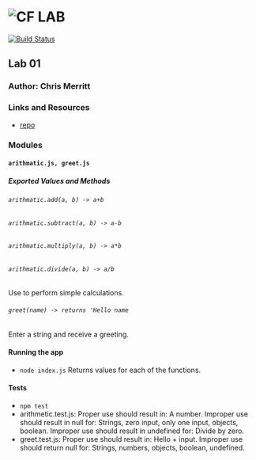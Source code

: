 ![CF](http://i.imgur.com/7v5ASc8.png) LAB
=================================================
[![Build Status](https://www.travis-ci.com/401-advanced-javascript-merritt/lab-01.svg?branch=master)](https://www.travis-ci.com/401-advanced-javascript-merritt/lab-01)

## Lab 01

### Author: Chris Merritt

### Links and Resources
* [repo](https://github.com/401-advanced-javascript-merritt/lab-01) 


### Modules
#### `arithmatic.js, greet.js`
##### Exported Values and Methods

###### `arithmatic.add(a, b) -> a+b`
###### `arithmatic.subtract(a, b) -> a-b`
###### `arithmatic.multiply(a, b) -> a*b`
###### `arithmatic.divide(a, b) -> a/b`
Use to perform simple calculations.

###### `greet(name) -> returns 'Hello name`
Enter a string and receive a greeting. 


#### Running the app
* `node index.js`
Returns values for each of the functions.

  
#### Tests
* `npm test`
* arithmetic.test.js:
    Proper use should result in: 
        A number.
    Improper use should result in null for:
        Strings, zero input, only one input, objects, boolean.
    Improper use should result in undefined for:
        Divide by zero.
* greet.test.js:
    Proper use should result in:
        Hello + input.
    Improper use should return null for:
        Strings, numbers, objects, boolean, undefined.


